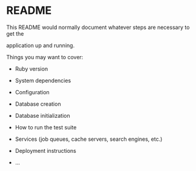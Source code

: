 # README

This README would normally document whatever steps are necessary to get the      

application up and running.  

Things you may want to cover:                                               
     
* Ruby version

* System dependencies    

* Configuration  

* Database creation

* Database initialization  

* How to run the test suite

* Services (job queues, cache servers, search engines, etc.)

* Deployment instructions

* ...
